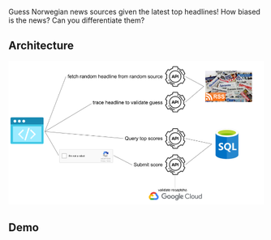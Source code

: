 Guess Norwegian news sources given the latest top headlines! How biased is the news? Can you differentiate them?

## Architecture
![architecture](readme_images/architecture.png?raw=true)

## Demo